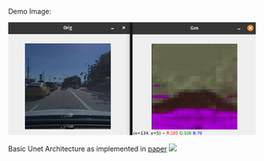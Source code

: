 Demo Image:

![](V1DemoImage.png)

Basic Unet Architecture as implemented in [paper](https://arxiv.org/abs/1505.04597)
![](model.png)
